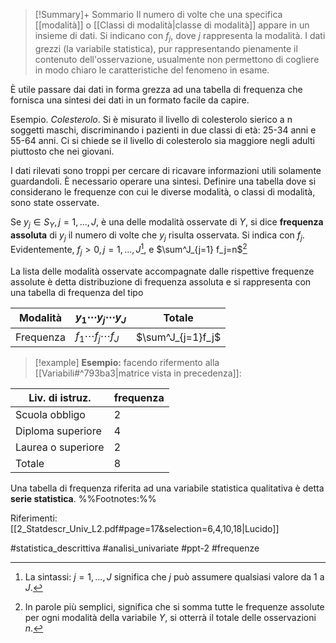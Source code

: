 >[!Summary]+ Sommario
>Il numero di volte che una specifica [[modalità]] o [[Classi di modalità|classe di modalità]] appare in un insieme di dati.
>Si indicano con $f_j$​, dove $j$ rappresenta la modalità.
I dati grezzi (la variabile statistica), pur rappresentando pienamente il contenuto dell'osservazione, usualmente non permettono di cogliere in modo chiaro le caratteristiche del fenomeno in esame. 

È utile passare dai dati in forma grezza ad una tabella di frequenza che fornisca una sintesi dei dati in un formato facile da capire.

Esempio. _Colesterolo_. Si è misurato il livello di colesterolo sierico a n soggetti maschi, discriminando i pazienti in due classi di età: 25-34 anni e 55-64 anni. Ci si chiede se il livello di colesterolo sia maggiore negli adulti piuttosto che nei giovani.

I dati rilevati sono troppi per cercare di ricavare informazioni utili solamente guardandoli.
È necessario operare una sintesi. Definire una tabella dove si considerano le frequenze con cui le diverse modalità, o classi di modalità, sono state osservate.

Se $y_j \in S_Y, j = 1, ..., J$, è una delle modalità osservate di $Y$, si dice **frequenza assoluta** di $y_j$ il numero di volte che $y_j$ risulta osservata.
Si indica con $f_j$. 
Evidentemente, $f_j \gt 0, j=1,...,J$[^1], e $\sum^J_{j=1} f_j=n$[^2] 

La lista delle modalità osservate accompagnate dalle rispettive frequenze assolute è detta distribuzione di frequenza assoluta e si rappresenta con una tabella di frequenza del tipo

| Modalità | $y_1 \cdots y_j \cdots y_J$ | Totale |
| ---- | ---- | ---- |
| Frequenza | $f_1 \cdots f_j \cdots f_J$ | $\sum^J_{j=1}f_j$ |

>[!example] **Esempio:**
facendo rifermento alla [[Variabili#^793ba3|matrice vista in precedenza]]:
>
| Liv. di istruz. | frequenza |
| ---- | ---- |
| Scuola obbligo | 2 |
| Diploma superiore | 4 |
| Laurea o superiore | 2 |
| Totale | 8 |
Una tabella di frequenza riferita ad una variabile statistica qualitativa è detta **serie statistica**.
%%Footnotes:%%

[^1]: La sintassi: $j = 1,...,J$ significa che $j$ può assumere qualsiasi valore da 1 a $J$.
[^2]: In parole più semplici, significa che si somma tutte le frequenze assolute per ogni modalità della variabile $Y$, si otterrà il totale delle osservazioni $n$.

Riferimenti:
[[2_Statdescr_Univ_L2.pdf#page=17&selection=6,4,10,18|Lucido]]

#statistica_descrittiva 
#analisi_univariate
#ppt-2 
#frequenze 